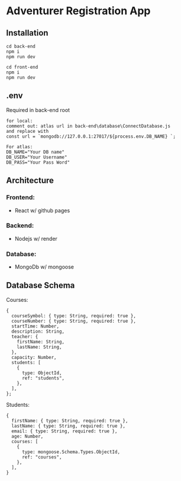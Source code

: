 # Adventurer Registration App

## Installation

```
cd back-end
npm i
npm run dev
```

```
cd front-end
npm i
npm run dev
```

## .env

Required in back-end root

```
for local:
comment out: atlas url in back-end\database\ConnectDatabase.js
and replace with
const url = `mongodb://127.0.0.1:27017/${process.env.DB_NAME} `;
```

```
For atlas:
DB_NAME="Your DB name"
DB_USER="Your Username"
DB_PASS="Your Pass Word"
```

## Architecture

### Frontend:

- React w/ github pages

### Backend:

- Nodejs w/ render

### Database:

- MongoDb w/ mongoose

## Database Schema

Courses:

```
{
  courseSymbol: { type: String, required: true },
  courseNumber: { type: String, required: true },
  startTime: Number,
  description: String,
  teacher: {
    firstName: String,
    lastName: String,
  },
  capacity: Number,
  students: [
    {
      type: ObjectId,
      ref: "students",
    },
  ],
};
```

Students:

```
{
  firstName: { type: String, required: true },
  lastName: { type: String, required: true },
  email: { type: String, required: true },
  age: Number,
  courses: [
    {
      type: mongoose.Schema.Types.ObjectId,
      ref: "courses",
    },
  ],
}
```
